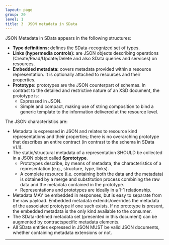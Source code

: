 ```yaml
---
layout: page
group: 20
level: 1
title: 3  JSON metadata in SData
---
```


JSON Metadata in SData appears in the following structures:

*  **Type definitions:**  defines the SData-recognized set of types.
*  **Links (hypermedia controls):**  are JSON objects describing operations   
(Create/Read/Update/Delete and also SData queries and services) on resources.
*  **Embedded metadata:**  covers metadata provided within a resource representation.  It is 
optionally attached to resources and their properties.
*  **Prototype:**  prototypes are the JSON counterpart of schemas.  In contrast to the detailed and 
restrictive nature of an XSD document, the prototype is: 
    *  Expressed in JSON.
    *  Simple and compact, making use of string composition to bind a generic template to the information delivered at the resource level.

The JSON characteristics are:

*  Metadata is expressed in JSON and relates to resource kind representations and their properties;
there is no overarching prototype that describes an entire contract (in contrast to the schema in 
SData v1.1).
*  The static/structural metadata of a representation SHOULD be collected in a JSON object called 
**$prototype**.
    *  Prototypes describe, by means of metadata, the characteristics of a representation (e.g.,
structure, type, links).
    *  A complete resource (i.e. containing both the data and the metadata) is obtained by a merge 
and substitution process combining the raw data and the metadata contained in the 
prototype. 
    *  Representations and prototypes are ideally in a 1-1 relationship.
*  Metadata MAY be embedded in responses, but is easy to separate from the raw payload. 
Embedded metadata extends/overrides the metadata of the associated prototype if one such 
exists.  If no prototype is present, the embedded metadata is the only kind available to the 
consumer.
*  The SData-defined metadata set (presented in this document) can be augmented by contractspecific metadata elements.
*  All SData entities expressed in JSON MUST be valid JSON documents, whether containing 
metadata extensions or not.

***